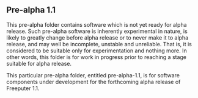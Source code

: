 ## Pre-alpha 1.1

This pre-alpha folder contains software which is not yet ready for alpha release. Such pre-alpha software is inherently experimental in nature, is likely to greatly change before alpha release or to never make it to alpha release, and may well be incomplete, unstable and unreliable. That is, it is considered to be suitable only for experimentation and nothing more. In other words, this folder is for work in progress prior to reaching a stage suitable for alpha release.

This particular pre-alpha folder, entitled pre-alpha-1.1, is for software components under development for the forthcoming alpha release of Freeputer 1.1.
